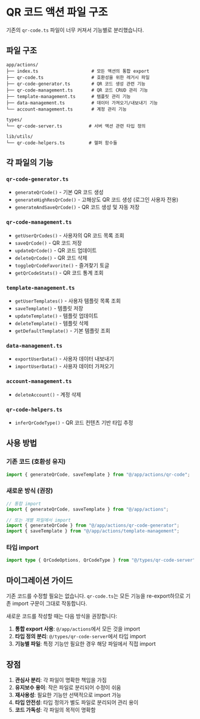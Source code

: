 # QR 코드 액션 파일 구조

기존의 `qr-code.ts` 파일이 너무 커져서 기능별로 분리했습니다.

## 파일 구조

```
app/actions/
├── index.ts                    # 모든 액션의 통합 export
├── qr-code.ts                  # 호환성을 위한 레거시 파일
├── qr-code-generator.ts        # QR 코드 생성 관련 기능
├── qr-code-management.ts       # QR 코드 CRUD 관리 기능
├── template-management.ts      # 템플릿 관리 기능
├── data-management.ts          # 데이터 가져오기/내보내기 기능
└── account-management.ts       # 계정 관리 기능

types/
└── qr-code-server.ts          # 서버 액션 관련 타입 정의

lib/utils/
└── qr-code-helpers.ts         # 헬퍼 함수들
```

## 각 파일의 기능

### `qr-code-generator.ts`
- `generateQrCode()` - 기본 QR 코드 생성
- `generateHighResQrCode()` - 고해상도 QR 코드 생성 (로그인 사용자 전용)
- `generateAndSaveQrCode()` - QR 코드 생성 및 자동 저장

### `qr-code-management.ts`
- `getUserQrCodes()` - 사용자의 QR 코드 목록 조회
- `saveQrCode()` - QR 코드 저장
- `updateQrCode()` - QR 코드 업데이트
- `deleteQrCode()` - QR 코드 삭제
- `toggleQrCodeFavorite()` - 즐겨찾기 토글
- `getQrCodeStats()` - QR 코드 통계 조회

### `template-management.ts`
- `getUserTemplates()` - 사용자 템플릿 목록 조회
- `saveTemplate()` - 템플릿 저장
- `updateTemplate()` - 템플릿 업데이트
- `deleteTemplate()` - 템플릿 삭제
- `getDefaultTemplate()` - 기본 템플릿 조회

### `data-management.ts`
- `exportUserData()` - 사용자 데이터 내보내기
- `importUserData()` - 사용자 데이터 가져오기

### `account-management.ts`
- `deleteAccount()` - 계정 삭제

### `qr-code-helpers.ts`
- `inferQrCodeType()` - QR 코드 컨텐츠 기반 타입 추정

## 사용 방법

### 기존 코드 (호환성 유지)
```typescript
import { generateQrCode, saveTemplate } from "@/app/actions/qr-code";
```

### 새로운 방식 (권장)
```typescript
// 통합 import
import { generateQrCode, saveTemplate } from "@/app/actions";

// 또는 개별 파일에서 import
import { generateQrCode } from "@/app/actions/qr-code-generator";
import { saveTemplate } from "@/app/actions/template-management";
```

### 타입 import
```typescript
import type { QrCodeOptions, QrCodeType } from "@/types/qr-code-server";
```

## 마이그레이션 가이드

기존 코드를 수정할 필요는 없습니다. `qr-code.ts`는 모든 기능을 re-export하므로 기존 import 구문이 그대로 작동합니다.

새로운 코드를 작성할 때는 다음 방식을 권장합니다:

1. **통합 export 사용**: `@/app/actions`에서 모든 것을 import
2. **타입 정의 분리**: `@/types/qr-code-server`에서 타입 import
3. **기능별 파일**: 특정 기능만 필요한 경우 해당 파일에서 직접 import

## 장점

1. **관심사 분리**: 각 파일이 명확한 책임을 가짐
2. **유지보수 용이**: 작은 파일로 분리되어 수정이 쉬움
3. **재사용성**: 필요한 기능만 선택적으로 import 가능
4. **타입 안전성**: 타입 정의가 별도 파일로 분리되어 관리 용이
5. **코드 가독성**: 각 파일의 목적이 명확함

